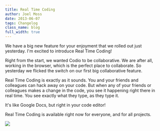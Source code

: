 ```yaml
---
title: Real Time Coding
author: Joel Moss
date: 2013-06-07
tags: Changelog
class_name: blog
full_width: true
---
```


We have a big new feature for your enjoyment that we rolled out just yesterday. I'm excited to introduce Real Time Coding!

Right from the start, we wanted Codio to be collaborative. We are after all, working in the browser, which is the perfect place to collaborate. So yesterday we flicked the switch on our first big collaborative feature.

Real Time Coding is exactly as it sounds. You and your friends and colleagues can hack away on your code. But when any of your friends or colleagues makes a change in the code, you see it happening right there in real time. You see exactly what they type, as they type it.

It's like Google Docs, but right in your code editor!

Real Time Coding is available right now for everyone, and for all projects.

![](blog/real-time-coding.gif)